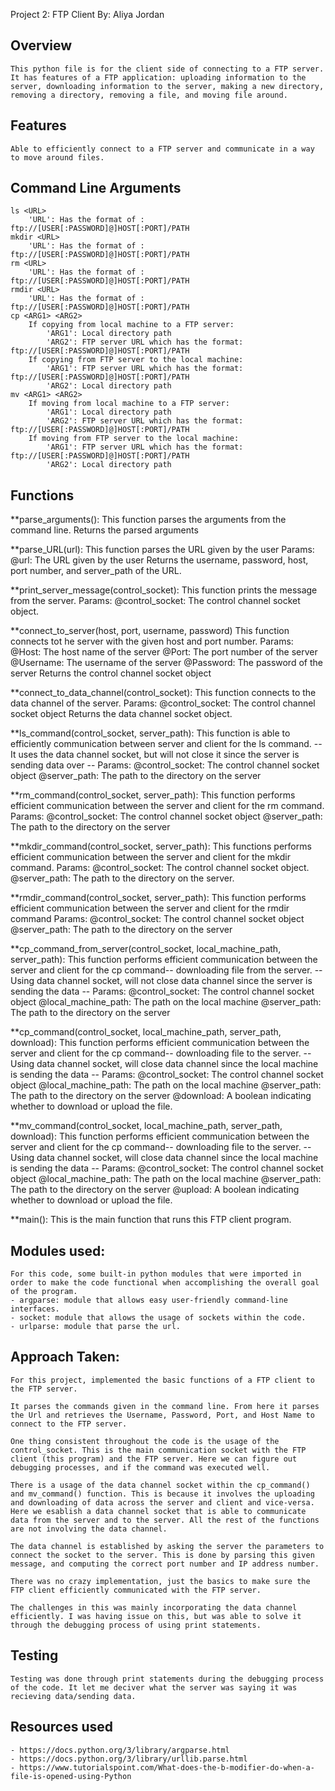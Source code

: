 Project 2: FTP Client
By: Aliya Jordan

## Overview 
    This python file is for the client side of connecting to a FTP server.
    It has features of a FTP application: uploading information to the server, downloading information to the server, making a new directory, removing a directory, removing a file, and moving file around.

## Features
    Able to efficiently connect to a FTP server and communicate in a way to move around files. 

## Command Line Arguments
    ls <URL> 
        'URL': Has the format of : ftp://[USER[:PASSWORD]@]HOST[:PORT]/PATH
    mkdir <URL>    
        'URL': Has the format of : ftp://[USER[:PASSWORD]@]HOST[:PORT]/PATH         
    rm <URL> 
        'URL': Has the format of : ftp://[USER[:PASSWORD]@]HOST[:PORT]/PATH
    rmdir <URL> 
        'URL': Has the format of : ftp://[USER[:PASSWORD]@]HOST[:PORT]/PATH
    cp <ARG1> <ARG2>
        If copying from local machine to a FTP server:
            'ARG1': Local directory path
            'ARG2': FTP server URL which has the format: ftp://[USER[:PASSWORD]@]HOST[:PORT]/PATH
        If copying from FTP server to the local machine:
            'ARG1': FTP server URL which has the format: ftp://[USER[:PASSWORD]@]HOST[:PORT]/PATH
            'ARG2': Local directory path
    mv <ARG1> <ARG2>
        If moving from local machine to a FTP server:
            'ARG1': Local directory path
            'ARG2': FTP server URL which has the format: ftp://[USER[:PASSWORD]@]HOST[:PORT]/PATH
        If moving from FTP server to the local machine:
            'ARG1': FTP server URL which has the format: ftp://[USER[:PASSWORD]@]HOST[:PORT]/PATH
            'ARG2': Local directory path

## Functions

**parse_arguments():
    This function parses the arguments from the command line.
    Returns the parsed arguments

**parse_URL(url):
    This function parses the URL given by the user
    Params:
        @url: The URL given by the user
    Returns the username, password, host, port number, and server_path of the URL.

**print_server_message(control_socket):
    This function prints the message from the server. 
    Params:
        @control_socket: The control channel socket object. 

**connect_to_server(host, port, username, password)
    This function connects tot he server with the given host and port number. 
    Params:
        @Host: The host name of the server
        @Port: The port number of the server
        @Username: The username of the server
        @Password: The password of the server
    Returns the control channel socket object

**connect_to_data_channel(control_socket):
    This function connects to the data channel of the server. 
    Params:
        @control_socket: The control channel socket object
    Returns the data channel socket object. 

**ls_command(control_socket, server_path):
    This function is able to efficiently communication between server and client for the ls command.
    -- It uses the data channel socket, but will not close it since the server is sending data over -- 
    Params:
        @control_socket: The control channel socket object
        @server_path: The path to the directory on the server

**rm_command(control_socket, server_path):
    This function performs efficient communication between the server and client for the rm command. 
    Params:
        @control_socket: The control channel socket object
        @server_path: The path to the directory on the server

**mkdir_command(control_socket, server_path):
    This functions performs efficient communication between the server and client for the mkdir command. 
    Params:
        @control_socket: The control channel socket object.
        @server_path: The path to the directory on the server. 

**rmdir_command(control_socket, server_path):
    This function performs efficient communication between the server and client for the rmdir command
    Params:
        @control_socket: The control channel socket object
        @server_path: The path to the directory on the server

**cp_command_from_server(control_socket, local_machine_path, server_path):
    This function performs efficient communication between the server and client for the cp command-- downloading file from the server.
    -- Using data channel socket, will not close data channel since the server is sending the data -- 
    Params:
        @control_socket: The control channel socket object
        @local_machine_path: The path on the local machine
        @server_path: The path to the directory on the server

**cp_command(control_socket, local_machine_path, server_path, download):
    This function performs efficient communication between the server and client for the cp command-- downloading file to the server.
    -- Using data channel socket, will close data channel since the local machine is sending the data -- 
    Params:
        @control_socket: The control channel socket object
        @local_machine_path: The path on the local machine
        @server_path: The path to the directory on the server
        @download: A boolean indicating whether to download or upload the file.

**mv_command(control_socket, local_machine_path, server_path, download):
    This function performs efficient communication between the server and client for the cp command-- downloading file to the server.
    -- Using data channel socket, will close data channel since the local machine is sending the data -- 
    Params:
        @control_socket: The control channel socket object
        @local_machine_path: The path on the local machine
        @server_path: The path to the directory on the server
        @upload: A boolean indicating whether to download or upload the file.

**main():
    This is the main function that runs this FTP client program.

## Modules used:
    For this code, some built-in python modules that were imported in order to make the code functional when accomplishing the overall goal of the program. 
    - argparse: module that allows easy user-friendly command-line interfaces.
    - socket: module that allows the usage of sockets within the code.
    - urlparse: module that parse the url.

## Approach Taken:
    
    For this project, implemented the basic functions of a FTP client to the FTP server. 

    It parses the commands given in the command line. From here it parses the Url and retrieves the Username, Password, Port, and Host Name to connect to the FTP server. 

    One thing consistent throughout the code is the usage of the control_socket. This is the main communication socket with the FTP client (this program) and the FTP server. Here we can figure out debugging processes, and if the command was executed well.

    There is a usage of the data channel socket within the cp_command() and mv_command() function. This is because it involves the uploading and downloading of data across the server and client and vice-versa. Here we esablish a data channel socket that is able to communicate data from the server and to the server. All the rest of the functions are not involving the data channel. 

    The data channel is established by asking the server the parameters to connect the socket to the server. This is done by parsing this given message, and computing the correct port number and IP address number. 

    There was no crazy implementation, just the basics to make sure the FTP client efficiently communicated with the FTP server.

    The challenges in this was mainly incorporating the data channel efficiently. I was having issue on this, but was able to solve it through the debugging process of using print statements. 

## Testing
    Testing was done through print statements during the debugging process of the code. It let me deciver what the server was saying it was recieving data/sending data.

## Resources used
    - https://docs.python.org/3/library/argparse.html 
    - https://docs.python.org/3/library/urllib.parse.html
    - https://www.tutorialspoint.com/What-does-the-b-modifier-do-when-a-file-is-opened-using-Python 